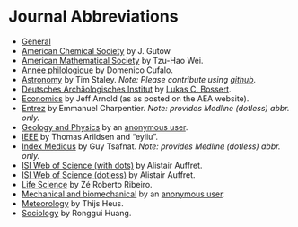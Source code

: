 # Journal Abbreviations

* [General](journal_abbreviations_general.txt)
* [American Chemical Society](journal_abbreviations_acs.txt) by J. Gutow
* [American Mathematical Society](journal_abbreviations_ams.txt) by Tzu-Hao Wei.
* [Année philologique](journal_abbreviations_annee-philologique.txt) by Domenico Cufalo.
* [Astronomy](https://raw.githubusercontent.com/timstaley/jabref-astro-abbreviations/master/MNRAS_abbreviations.txt) by Tim Staley. _Note: Please contribute using [github](https://github.com/timstaley/jabref-astro-abbreviations)._
* [Deutsches Archäologisches Institut](journal_abbreviations_dainst.txt) by [Lukas C. Bossert](http://digitales-altertum.de).
* [Economics](https://raw.github.com/jrnold/jabref-econ-journal-abbrevs/master/aea-abbrevs.txt) by Jeff Arnold (as as posted on the AEA website).
* [Entrez](journal_abbreviations_entrez.txt) by Emmanuel Charpentier. _Note: provides Medline (dotless) abbr. only._
* [Geology and Physics](journal_abbreviations_geology_physics.txt) by an [anonymous user](https://sourceforge.net/p/jabref/patches/164/).
* [IEEE](journal_abbreviations_ieee.txt) by Thomas Arildsen and “eyliu”.
* [Index Medicus](journal_abbreviations_medicus.txt) by Guy Tsafnat. _Note: provides Medline (dotless) abbr. only._
* [ISI Web of Science (with dots)](journal_abbreviations_webofscience-dots.txt) by Alistair Auffret.
* [ISI Web of Science (dotless)](journal_abbreviations_webofscience.txt) by Alistair Auffret.
* [Life Science](journal_abbreviations_lifescience.txt) by Zé Roberto Ribeiro.
* [Mechanical and biomechanical](journal_abbreviations_mechanical.txt) by an [anonymous user](https://sourceforge.net/p/jabref/patches/151/).
* [Meteorology](journal_abbreviations_meteorology.txt) by Thijs Heus.
* [Sociology](journal_abbreviations_sociology.txt) by Ronggui Huang.

